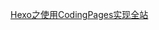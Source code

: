 

[Hexo之使用CodingPages实现全站](Httpshttps://lemonxq.cn/2017/11/20/Hexo%E4%B9%8B%E4%BD%BF%E7%94%A8CodingPages%E5%AE%9E%E7%8E%B0%E5%85%A8%E7%AB%99Https/)
